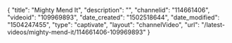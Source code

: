 {
    "title": "Mighty Mend It",
    "description": "",
    "channelid": "114661406",
    "videoid": "109969893",
    "date_created": "1502518644",
    "date_modified": "1504247455",
    "type": "captivate",
    "layout": "channelVideo",
    "url": "\/latest-videos\/mighty-mend-it\/114661406-109969893"
}